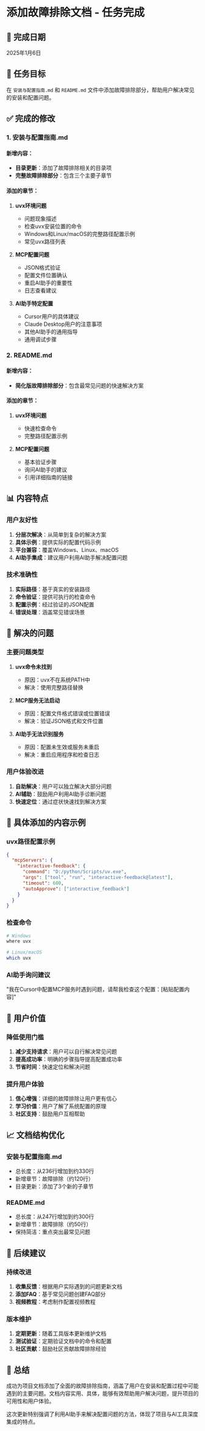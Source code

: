 # 添加故障排除文档 - 任务完成

## 📅 完成日期
2025年1月6日

## 🎯 任务目标
在 `安装与配置指南.md` 和 `README.md` 文件中添加故障排除部分，帮助用户解决常见的安装和配置问题。

## ✅ 完成的修改

### 1. 安装与配置指南.md

#### 新增内容：
- **目录更新**：添加了故障排除相关的目录项
- **完整故障排除部分**：包含三个主要子章节

#### 添加的章节：

1. **uvx环境问题**
   - 问题现象描述
   - 检查uvx安装位置的命令
   - Windows和Linux/macOS的完整路径配置示例
   - 常见uvx路径列表

2. **MCP配置问题**
   - JSON格式验证
   - 配置文件位置确认
   - 重启AI助手的重要性
   - 日志查看建议

3. **AI助手特定配置**
   - Cursor用户的具体建议
   - Claude Desktop用户的注意事项
   - 其他AI助手的通用指导
   - 通用调试步骤

### 2. README.md

#### 新增内容：
- **简化版故障排除部分**：包含最常见问题的快速解决方案

#### 添加的章节：

1. **uvx环境问题**
   - 快速检查命令
   - 完整路径配置示例

2. **MCP配置问题**
   - 基本验证步骤
   - 询问AI助手的建议
   - 引用详细指南的链接

## 📊 内容特点

### 用户友好性
1. **分层次解决**：从简单到复杂的解决方案
2. **具体示例**：提供实际的配置代码示例
3. **平台兼容**：覆盖Windows、Linux、macOS
4. **AI助手集成**：建议用户利用AI助手解决配置问题

### 技术准确性
1. **实际路径**：基于真实的安装路径
2. **命令验证**：提供可执行的检查命令
3. **配置示例**：经过验证的JSON配置
4. **错误处理**：涵盖常见错误场景

## 🔧 解决的问题

### 主要问题类型
1. **uvx命令未找到**
   - 原因：uvx不在系统PATH中
   - 解决：使用完整路径替换

2. **MCP服务无法启动**
   - 原因：配置文件格式错误或位置错误
   - 解决：验证JSON格式和文件位置

3. **AI助手无法识别服务**
   - 原因：配置未生效或服务未重启
   - 解决：重启应用程序和检查日志

### 用户体验改进
1. **自助解决**：用户可以独立解决大部分问题
2. **AI辅助**：鼓励用户利用AI助手诊断问题
3. **快速定位**：通过症状快速找到解决方案

## 📝 具体添加的内容示例

### uvx路径配置示例
```json
{
  "mcpServers": {
    "interactive-feedback": {
      "command": "D:/python/Scripts/uv.exe",
      "args": ["tool", "run", "interactive-feedback@latest"],
      "timeout": 600,
      "autoApprove": ["interactive_feedback"]
    }
  }
}
```

### 检查命令
```bash
# Windows
where uvx

# Linux/macOS  
which uvx
```

### AI助手询问建议
"我在Cursor中配置MCP服务时遇到问题，请帮我检查这个配置：[粘贴配置内容]"

## 🎯 用户价值

### 降低使用门槛
1. **减少支持请求**：用户可以自行解决常见问题
2. **提高成功率**：明确的步骤指导提高配置成功率
3. **节省时间**：快速定位和解决问题

### 提升用户体验
1. **信心增强**：详细的故障排除让用户更有信心
2. **学习价值**：用户了解了系统配置的原理
3. **社区支持**：鼓励用户互相帮助

## 📈 文档结构优化

### 安装与配置指南.md
- 总长度：从236行增加到约330行
- 新增章节：故障排除（约120行）
- 目录更新：添加了3个新的子章节

### README.md  
- 总长度：从247行增加到约300行
- 新增章节：故障排除（约50行）
- 保持简洁：重点突出最常见问题

## 🔄 后续建议

### 持续改进
1. **收集反馈**：根据用户实际遇到的问题更新文档
2. **添加FAQ**：基于常见问题创建FAQ部分
3. **视频教程**：考虑制作配置视频教程

### 版本维护
1. **定期更新**：随着工具版本更新维护文档
2. **测试验证**：定期验证文档中的命令和配置
3. **社区贡献**：鼓励社区贡献故障排除经验

## 📝 总结

成功为项目文档添加了全面的故障排除指南，涵盖了用户在安装和配置过程中可能遇到的主要问题。文档内容实用、具体，能够有效帮助用户解决问题，提升项目的可用性和用户体验。

这次更新特别强调了利用AI助手来解决配置问题的方法，体现了项目与AI工具深度集成的特点。
